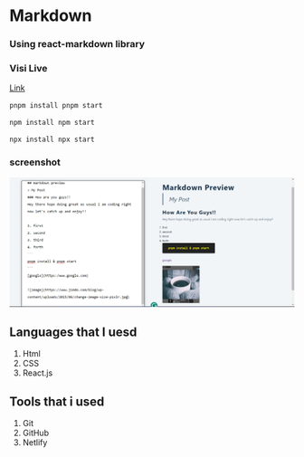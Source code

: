 # Markdown

### Using react-markdown library

### Visi Live

[Link](https://friendly-kitten-86a218.netlify.app/)

```
pnpm install pnpm start
```


```
npm install npm start
```


```
npx install npx start
```
### screenshot

![alt text](image.png)

## Languages that I uesd

1. Html
2. CSS
3. React.js




## Tools that i used
1. Git 
2. GitHub
3. Netlify
